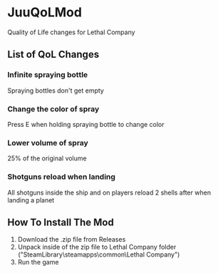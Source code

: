 # JuuQoLMod
Quality of Life changes for Lethal Company


## List of QoL Changes

### Infinite spraying bottle 
Spraying bottles don't get empty


### Change the color of spray 
Press E when holding spraying bottle to change color


### Lower volume of spray 
25% of the original volume


### Shotguns reload when landing
All shotguns inside the ship and on players reload 2 shells after when landing a planet



## How To Install The Mod
1. Download the .zip file from Releases
2. Unpack inside of the zip file to Lethal Company folder ("SteamLibrary\steamapps\common\Lethal Company")
3. Run the game
